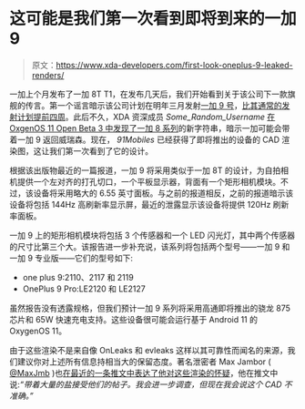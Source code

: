 # 这可能是我们第一次看到即将到来的一加 9

> 原文：<https://www.xda-developers.com/first-look-oneplus-9-leaked-renders/>

一加上个月发布了一加 8T T1，在发布几天后，我们开始看到关于该公司下一款旗舰的传言。第一个谣言暗示该公司计划在明年三月发射[一加 9 号](https://www.xda-developers.com/oneplus-9/)，[比其通常的发射计划提前四周](https://www.xda-developers.com/oneplus-9-reportedly-launching-earlier-than-expected-next-year/)。此后不久，XDA 资深成员 *Some_Random_Username* [在](https://www.xda-developers.com/oxygenos-code-hints-verizon-oneplus-9/) [OxgenOS 11 Open Beta 3 中发现了一加 8 系列](https://www.xda-developers.com/oneplus-8-series-oxygenos-11-open-beta-3-canvas-aod/)的新字符串，暗示一加可能会带着一加 9 返回威瑞森。现在， *91Mobiles* 已经获得了即将推出的设备的 CAD 渲染图，这让我们第一次看到了它的设计。

根据该出版物最近的一篇报道，一加 9 将采用类似于一加 8T 的设计，为自拍相机提供一个左对齐的打孔切口，一个平板显示器，背面有一个矩形相机模块。不过，该设备将采用略大的 6.55 英寸面板。与之前的报道相反，之前的报道暗示该设备将包括 144Hz 高刷新率显示屏，最近的泄露显示该设备将提供 120Hz 刷新率面板。

一加 9 上的矩形相机模块将包括 3 个传感器和一个 LED 闪光灯，其中两个传感器的尺寸比第三个大。该报告进一步补充说，该系列将包括两个型号——一加 9 和一加 9 专业版——它们的型号如下:

*   one plus 9:2110、2117 和 2119
*   OnePlus 9 Pro:LE2120 和 LE2127

虽然报告没有透露规格，但我们预计一加 9 系列将采用高通即将推出的骁龙 875 芯片和 65W 快速充电支持。这些设备很可能会运行基于 Android 11 的 OxygenOS 11。

由于这些渲染不是来自像 OnLeaks 和 evleaks 这样以其可靠性而闻名的来源，我们建议你对上述所有信息持相当大的保留态度。著名泄密者 Max Jambor ( [@MaxJmb](https://twitter.com/MaxJmb) )也[在最近的一条推文中表达了他对这些渲染的怀疑](https://twitter.com/MaxJmb/status/1327611226382356483)，他在推文中说:*“带着大量的盐接受他们的帖子。我会进一步调查，但现在我会说这个 CAD 不准确。”*